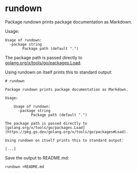 # rundown

Package rundown prints package documentation as Markdown.

Usage:

	Usage of rundown:
	  -package string
	    	Package path (default ".")

The package path is passed directly to [golang.org/x/tools/go/packages.Load](https://pkg.go.dev/golang.org/x/tools/go/packages#Load).

Using rundown on itself prints this to standard output:

	# rundown

	Package rundown prints package documentation as Markdown.

	Usage:

		Usage of rundown:
		  -package string
		    	Package path (default ".")

	The package path is passed directly to [golang.org/x/tools/go/packages.Load](https://pkg.go.dev/golang.org/x/tools/go/packages#Load).

	Using rundown on itself prints this to standard output:

	[...]

Save the output to README.md:

	rundown >README.md
